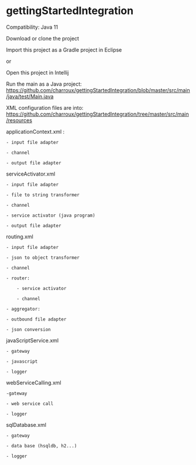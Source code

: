 # gettingStartedIntegration

Compatibility: Java 11

Download or clone the project

Import this project as a Gradle project in Eclipse 

or 

Open this project in Intellij

Run the main as a Java project: https://github.com/charroux/gettingStartedIntegration/blob/master/src/main/java/test/Main.java

XML configuration files are into: https://github.com/charroux/gettingStartedIntegration/tree/master/src/main/resources

applicationContext.xml :

	- input file adapter

	- channel

	- output file adapter
	
serviceActivator.xml

	- input file adapter

	- file to string transformer

	- channel

	- service activator (java program)

	- output file adapter
	
routing.xml

	- input file adapter
	
	- json to object transformer

	- channel
	
	- router:
	
		- service activator
		
		- channel
	
	- aggregator:
	
	- outbound file adapter
	
	- json conversion

javaScriptService.xml

	- gateway
	
	- javascript
	
	- logger
	
webServiceCalling.xml

	-gateway
	
	- web service call
	
	- logger
	
sqlDatabase.xml

	- gateway
	
	- data base (hsqldb, h2...)
	
	- logger
